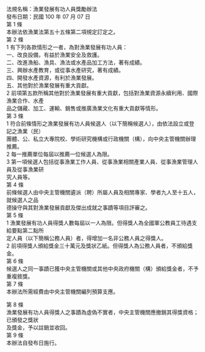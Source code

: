 法規名稱：漁業發展有功人員獎勵辦法  
發布日期：民國 100 年 07 月 07 日  
第 1 條  
本辦法依漁業法第五十五條第二項規定訂定之。  
第 2 條  
1 有下列各款情形之一者，為對漁業發展有功人員：  
一、改良設備，有益於漁業安全及救護。  
二、改進漁船、漁具、漁法或水產品加工方法，著有成績。  
三、興辦水產教育，或從事水產研究，著有成績。  
四、開發水產資源，有利於漁業發展。  
五、其他對於漁業發展有重大貢獻。  
2 前項第五款所稱其他對於漁業發展有重大貢獻，包括對漁業資源永續利用、國際漁業合作、水產  
品之儲藏、加工、運輸、銷售或推廣漁業文化有重大貢獻等情形。  
第 3 條  
1 符合前條情形之漁業發展有功人員候選人（以下簡稱候選人），由依法設立或登記之漁業（民）  
團體、公、私立大專院校、學術研究機構或行政機關（構），向中央主管機關辦理推薦。  
2 每一推薦單位每屆以推薦一位候選人為限。  
3 第一項候選人包括從事漁業工作人員、從事漁業相關產業人員、從事漁業管理人員及從事漁業研  
究人員等。  
第 4 條  
前條候選人由中央主管機關遴派（聘）所屬人員及相關專家、學者九人至十五人，就候選人之品  
德操守與其對漁業發展貢獻及傑出成就之事蹟等項目評審之。  
第 5 條  
1 漁業發展有功人員得獎人數每屆以一人為限。但得獎人為全國軍公教員工待遇支給要點第二點所  
定人員（以下簡稱公務人員）者，得增加一名非公務人員之得獎人。  
2 前項得獎人頒給獎金三十萬元及獎狀乙紙。但得獎人為公務人員者，不頒給獎金。  
第 6 條  
候選人之同一事蹟已獲中央主管機關或其他中央政府機關（構）頒給獎金者，不予重複敘獎。  
第 7 條  
本辦法所需經費由中央主管機關編列預算支應。  


第 8 條  
漁業發展有功人員得獎人之事蹟為虛偽不實者，中央主管機關應撤銷其得獎資格；已頒發之獎狀  
及獎金，予以註銷並收回。  
第 9 條  
本辦法自發布日施行。  


